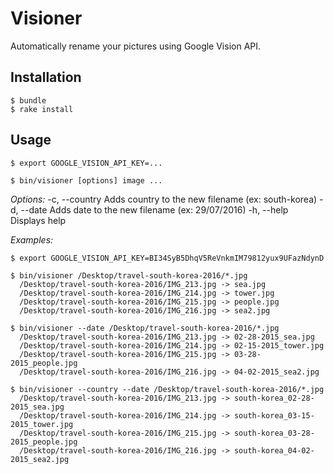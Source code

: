 # Visioner

Automatically rename your pictures using Google Vision API.

## Installation

    $ bundle
    $ rake install

## Usage

    $ export GOOGLE_VISION_API_KEY=...

    $ bin/visioner [options] image ...

*Options:*
-c, --country                    Adds country to the new filename (ex: south-korea)
-d, --date                       Adds date to the new filename (ex: 29/07/2016)
-h, --help                       Displays help

*Examples:*

    $ export GOOGLE_VISION_API_KEY=BI34SyB5DhqV5ReVnkmIM79812yux9UFazNdynD

    $ bin/visioner /Desktop/travel-south-korea-2016/*.jpg
      /Desktop/travel-south-korea-2016/IMG_213.jpg -> sea.jpg
      /Desktop/travel-south-korea-2016/IMG_214.jpg -> tower.jpg
      /Desktop/travel-south-korea-2016/IMG_215.jpg -> people.jpg
      /Desktop/travel-south-korea-2016/IMG_216.jpg -> sea2.jpg

    $ bin/visioner --date /Desktop/travel-south-korea-2016/*.jpg
      /Desktop/travel-south-korea-2016/IMG_213.jpg -> 02-28-2015_sea.jpg
      /Desktop/travel-south-korea-2016/IMG_214.jpg -> 02-15-2015_tower.jpg
      /Desktop/travel-south-korea-2016/IMG_215.jpg -> 03-28-2015_people.jpg
      /Desktop/travel-south-korea-2016/IMG_216.jpg -> 04-02-2015_sea2.jpg

    $ bin/visioner --country --date /Desktop/travel-south-korea-2016/*.jpg
      /Desktop/travel-south-korea-2016/IMG_213.jpg -> south-korea_02-28-2015_sea.jpg
      /Desktop/travel-south-korea-2016/IMG_214.jpg -> south-korea_03-15-2015_tower.jpg
      /Desktop/travel-south-korea-2016/IMG_215.jpg -> south-korea_03-28-2015_people.jpg
      /Desktop/travel-south-korea-2016/IMG_216.jpg -> south-korea_04-02-2015_sea2.jpg
